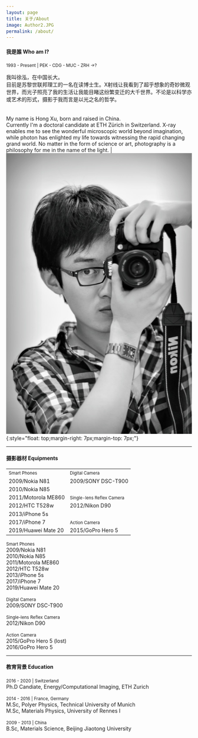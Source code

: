 ```yaml
---
layout: page
title: 关于/About
image: Author2.JPG
permalink: /about/
---
```


#### 我是誰 Who am I? 
<small>1993 - Present | PEK - CDG - MUC - ZRH ->? </small>
<p style='text-align: justify;'></p>

我叫徐泓，在中国长大。<br>目前是苏黎世联邦理工的一名在读博士生。X射线让我看到了超乎想象的奇妙微观世界，而光子照亮了我的生活让我能目睹这纷繁变迁的大千世界。不论是以科学亦或艺术的形式，摄影于我而言是以光之名的哲学。<br><br><br>My name is Hong Xu, born and raised in China.<br>Currently I'm a doctoral candidate at ETH Zürich in Switzerland. X-ray enables me to see the wonderful microscopic world beyond imagination, while photon has enlighted my life towards witnessing the rapid changing grand world. No matter in the form of science or art, photography is a philosophy for me in the name of the light. | ![](/img/about/a01.jpg){:style="float: top;margin-right: 7px;margin-top: 7px;"}


---

#### 摄影器材 Equipments

<div class="table-container">
  <table>
    <tr><td><small>Smart Phones </small></td><td><small>Digital Camera</small></td></tr>
    <tr><td>2009/Nokia N81</td><td>2009/SONY DSC-T900</td></tr>
    <tr><td>2010/Nokia N85</td><td> </td></tr>
    <tr><td>2011/Motorola ME860</td><td><small>Single-lens Reflex Camera</small></td></tr>
    <tr><td>2012/HTC T528w</td><td>2012/Nikon D90</td></tr>
    <tr><td>2013/iPhone 5s</td><td> </td></tr>
    <tr><td>2017/iPhone 7</td><td><small>Action Camera </small></td></tr>
    <tr><td>2019/Huawei Mate 20</td><td>2015/GoPro Hero 5</td></tr>
  </table>
</div>




<small>Smart Phones </small>  
2009/Nokia N81  
2010/Nokia N85  
2011/Motorola ME860   
2012/HTC T528w  
2013/iPhone 5s   
2017/iPhone 7   
2019/Huawei Mate 20   

<small>Digital Camera</small><br>
2009/SONY DSC-T900<br>

<small>Single-lens Reflex Camera</small><br>
2012/Nikon D90<br>

<small>Action Camera </small><br>
2015/GoPro Hero 5 (lost)<br>
2016/GoPro Hero 5<br>

---

#### 教育背景 Education
<small>2016 - 2020 | Switzerland </small><br>
Ph.D Candiate, Energy/Computational Imaging, ETH Zurich<br>

<small>2014 - 2016 | France, Germany </small><br>
M.Sc, Polyer Physics, Technical University of Munich<br>
M.Sc, Materials Physics, University of Rennes I<br>

<small>2009 - 2013 | China </small><br>
B.Sc, Materials Science, Beijing Jiaotong University<br>
